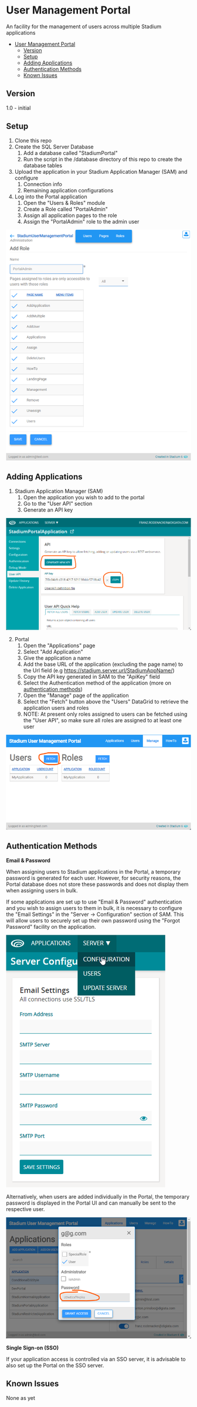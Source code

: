 # User Management Portal

An facility for the management of users across multiple Stadium applications

- [User Management Portal](#user-management-portal)
  - [Version](#version)
  - [Setup](#setup)
  - [Adding Applications](#adding-applications)
  - [Authentication Methods](#authentication-methods)
  - [Known Issues](#known-issues)

## Version 
1.0 - initial

## Setup

1. Clone this repo
2. Create the SQL Server Database
   1. Add a database called "StadiumPortal"
   2. Run the script in the /database directory of this repo to create the database tables
3. Upload the application in your Stadium Application Manager (SAM) and configure
   1. Connection info
   2. Remaining application configurations
4. Log into the Portal application
   1. Open the "Users & Roles" module
   2. Create a Role called "PortalAdmin"
   3. Assign all application pages to the role
   4. Assign the "PortalAdmin" role to the admin user

![Portal Create Admin Role](images/portal-create-role.png)

## Adding Applications

1. Stadium Application Manager (SAM)
   1. Open the application you wish to add to the portal
   2. Go to the "User API" section
   3. Generate an API key

![SAM-UserAPIKey-Generation](images/SAM-UserAPIKey-Generation.png)

2. Portal
   1. Open the "Applications" page
   2. Select "Add Application"
   3. Give the application a name
   4. Add the base URL of the application (excluding the page name) to the Url field (e.g https://stadium.server.url/StadiumAppName/)
   4. Copy the API key generated in SAM to the "ApiKey" field
   5. Select the Authentication method of the application (more on [authentication methods](#application-authentication-methods))
   6. Open the "Manage" page of the application
   7. Select the "Fetch" button above the "Users" DataGrid to retrieve the application users and roles
   8. NOTE: At present only roles assigned to users can be fetched using the "User API", so make sure all roles are assigned to at least one user

![Portal-Fetch-Users-Button](images/Portal-Fetch-Users-Button.png)

## Authentication Methods

**Email & Password**

When assigning users to Stadium applications in the Portal, a temporary password is generated for each user. However, for security reasons, the Portal database does not store these passwords and does not display them when assigning users in bulk. 

If some applications are set up to use "Email & Password" authentication and you wish to assign users to them in bulk, it is necessary to configure the "Email Settings" in the "Server -> Configuration" section of SAM. This will allow users to securely set up their own password using the "Forgot Password" facility on the application. 

![SAM-Email-Config](images/SAM-Email-Config.png)

Alternatively, when users are added individually in the Portal, the temporary password is displayed in the Portal UI and can manually be sent to the respective user. 

![password-generation](images/password-generation.png)

**Single Sign-on (SSO)**

If your application access is controlled via an SSO server, it is advisable to also set up the Portal on the SSO server. 

## Known Issues
None as yet